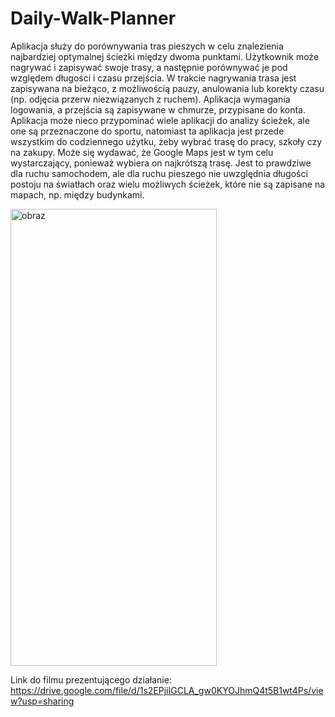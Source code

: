 # Daily-Walk-Planner
Aplikacja służy do porównywania tras pieszych w celu znalezienia najbardziej optymalnej ścieżki między dwoma punktami. Użytkownik może nagrywać i zapisywać swoje trasy, a następnie porównywać je pod względem długości i czasu przejścia. W trakcie nagrywania trasa jest zapisywana na bieżąco, z możliwością pauzy, anulowania lub korekty czasu (np. odjęcia przerw niezwiązanych z ruchem). Aplikacja wymagania logowania, a przejścia są zapisywane w chmurze, przypisane do konta. Aplikacja może nieco przypominać wiele aplikacji do analizy ścieżek, ale one są przeznaczone do sportu, natomiast ta aplikacja jest przede wszystkim do codziennego użytku, żeby wybrać trasę do pracy, szkoły czy na zakupy. Może się wydawać, że Google Maps jest w tym celu wystarczający, ponieważ wybiera on najkrótszą trasę. Jest to prawdziwe dla ruchu samochodem, ale dla ruchu pieszego nie uwzględnia długości postoju na światłach oraz wielu możliwych ścieżek, które nie są zapisane na mapach, np. między budynkami.

<img width="330" height="731" alt="obraz" src="https://github.com/user-attachments/assets/dab4f758-6ab8-49dc-b53e-c8cc5423e045" />

Link do filmu prezentującego działanie: https://drive.google.com/file/d/1s2EPjiIGCLA_gw0KYOJhmQ4t5B1wt4Ps/view?usp=sharing
